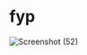 # fyp
![Screenshot (52)](https://github.com/user-attachments/assets/1ff29697-c115-4d53-8f16-f0c644218746)








